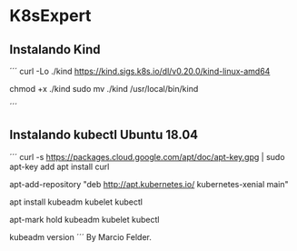 # K8sExpert

## Instalando Kind

´´´
curl -Lo ./kind <https://kind.sigs.k8s.io/dl/v0.20.0/kind-linux-amd64>

chmod +x ./kind
sudo mv ./kind /usr/local/bin/kind

´´´

## Instalando kubectl  Ubuntu 18.04

´´´
curl -s <https://packages.cloud.google.com/apt/doc/apt-key.gpg> | sudo apt-key add
apt install curl

apt-add-repository "deb <http://apt.kubernetes.io/> kubernetes-xenial main"

apt install kubeadm kubelet kubectl

apt-mark hold kubeadm kubelet kubectl

kubeadm version
´´´
By Marcio Felder.
